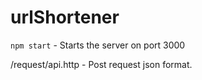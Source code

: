 # urlShortener

`npm start` - Starts the server on port 3000

/request/api.http - Post request json format.
